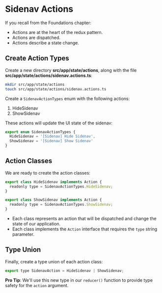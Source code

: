 # Sidenav Actions

If you recall from the Foundations chapter:

* Actions are at the heart of the redux pattern.
* Actions are dispatched.
* Actions describe a state change.

## Create Action Types

Create a new directory **src/app/state/actions**, along with the file **src/app/state/actions/sidenav.actions.ts**:

```bash
mkdir src/app/state/actions
touch src/app/state/actions/sidenav.actions.ts
```

Create a `SidenavActionTypes` enum with the following actions:

1. HideSidenav
2. ShowSidenav

These actions will update the UI state of the sidenav:

```javascript
export enum SidenavActionTypes {
  HideSidenav = '[Sidenav] Hide Sidenav',
  ShowSidenav = '[Sidenav] Show Sidenav'
}
```

## Action Classes

We are ready to create the action classes:

```javascript
export class HideSidenav implements Action {
  readonly type = SidenavActionTypes.HideSidenav;
}

export class ShowSidenav implements Action {
  readonly type = SidenavActionTypes.ShowSidenav;
}
```

* Each class represents an action that will be dispatched and change the state of our application.
* Each class implements the `Action` interface that requires the `type` string parameter.

## Type Union

Finally, create a type union of each action class:

```javascript
export type SidenavAction = HideSidenav | ShowSidenav;
```

**Pro Tip**: We'll use this new type in our `reducer()` function to provide type safety for the `action` argument.